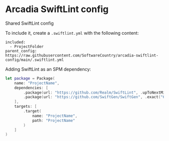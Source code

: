 # Arcadia SwiftLint config

Shared SwiftLint config

To include it, create a `.swiftlint.yml` with the following content:
```
included:
  - ProjectFolder
parent_config: https://raw.githubusercontent.com/SoftwareCountry/arcadia-swiftlint-config/main/.swiftlint.yml
```

Adding SwiftLint as an SPM dependency:
```swift
let package = Package(
    name: "ProjectName",
    dependencies: [
        .package(url: "https://github.com/Realm/SwiftLint", .upToNextMinor(from: "0.42.0")),
        .package(url: "https://github.com/SwiftGen/SwiftGen", .exact("6.4.0")),
    ],
    targets: [
        .target(
            name: "ProjectName",
            path: "ProjectName"
        )
    ]
)
```
